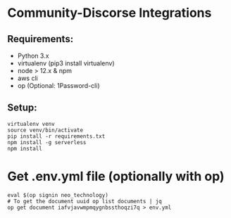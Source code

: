 # Community-Discorse Integrations

## Requirements:
* Python 3.x
* virtualenv (pip3 install virtualenv)
* node > 12.x & npm
* aws cli
* op (Optional: 1Password-cli)


## Setup:
    virtualenv venv
    source venv/bin/activate
    pip install -r requirements.txt
    npm install -g serverless 
    npm install

# Get .env.yml file (optionally with op)
    eval $(op signin neo_technology)
    # To get the document uuid op list documents | jq
    op get document iafvjavwmpmqygnbssthoqzi7q > env.yml




